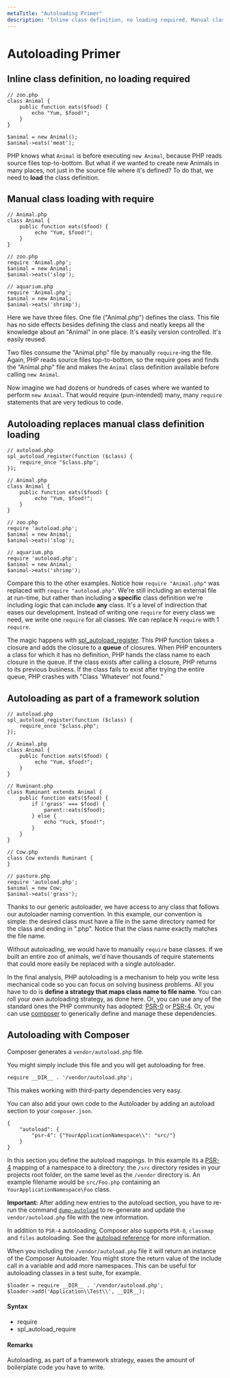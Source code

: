 ```yaml
---
metaTitle: "Autoloading Primer"
description: "Inline class definition, no loading required, Manual class loading with require, Autoloading replaces manual class definition loading, Autoloading as part of a framework solution, Autoloading with Composer"
---
```


# Autoloading Primer



## Inline class definition, no loading required


```
// zoo.php
class Animal {
    public function eats($food) {
        echo "Yum, $food!";
    }
}

$animal = new Animal();
$animal->eats('meat');

```

PHP knows what `Animal` is before executing `new Animal`, because PHP reads source files top-to-bottom. But what if we wanted to create new Animals in many places, not just in the source file where it's defined? To do that, we need to **load** the class definition.



## Manual class loading with require


```
// Animal.php
class Animal {
    public function eats($food) {
         echo "Yum, $food!";
    }
}

// zoo.php
require 'Animal.php';
$animal = new Animal;
$animal->eats('slop');

// aquarium.php
require 'Animal.php';
$animal = new Animal;
$animal->eats('shrimp');

```

Here we have three files. One file ("Animal.php") defines the class. This file has no side effects besides defining the class and neatly keeps all the knowledge about an "Animal" in one place. It's easily version controlled. It's easily reused.

Two files consume the "Animal.php" file by manually `require`-ing the file. Again, PHP reads source files top-to-bottom, so the require goes and finds the "Animal.php" file and makes the `Animal` class definition available before calling `new Animal`.

Now imagine we had dozens or hundreds of cases where we wanted to perform `new Animal`. That would require (pun-intended) many, many `require` statements that are very tedious to code.



## Autoloading replaces manual class definition loading


```
// autoload.php
spl_autoload_register(function ($class) {
    require_once "$class.php";
});

// Animal.php
class Animal {
    public function eats($food) {
         echo "Yum, $food!";
    }
}

// zoo.php
require 'autoload.php';
$animal = new Animal;
$animal->eats('slop');

// aquarium.php
require 'autoload.php';
$animal = new Animal;
$animal->eats('shrimp');

```

Compare this to the other examples. Notice how `require "Animal.php"` was replaced with `require "autoload.php"`. We're still including an external file at run-time, but rather than including a **specific** class definition we're including logic that can include **any** class. It's a level of indirection that eases our development. Instead of writing one `require` for every class we need, we write one `require` for all classes. We can replace N `require` with 1 `require`.

The magic happens with [spl_autoload_register](http://php.net/manual/en/function.spl-autoload-register.php). This PHP function takes a closure and adds the closure to a **queue** of closures. When PHP encounters a class for which it has no definition, PHP hands the class name to each closure in the queue. If the class exists after calling a closure, PHP returns to its previous business. If the class fails to exist after trying the entire queue, PHP crashes with "Class 'Whatever' not found."



## Autoloading as part of a framework solution


```
// autoload.php
spl_autoload_register(function ($class) {
    require_once "$class.php";
});

// Animal.php
class Animal {
    public function eats($food) {
         echo "Yum, $food!";
    }
}

// Ruminant.php
class Ruminant extends Animal {
    public function eats($food) {
        if ('grass' === $food) {
            parent::eats($food);
        } else {
            echo "Yuck, $food!";
        }
    }
}

// Cow.php
class Cow extends Ruminant {
}

// pasture.php
require 'autoload.php';
$animal = new Cow;
$animal->eats('grass');

```

Thanks to our generic autoloader, we have access to any class that follows our autoloader naming convention. In this example, our convention is simple: the desired class must have a file in the same directory named for the class and ending in ".php". Notice that the class name exactly matches the file name.

Without autoloading, we would have to manually `require` base classes. If we built an entire zoo of animals, we'd have thousands of require statements that could more easily be replaced with a single autoloader.

In the final analysis, PHP autoloading is a mechanism to help you write less mechanical code so you can focus on solving business problems. All you have to do is **define a strategy that maps class name to file name**. You can roll your own autoloading strategy, as done here. Or, you can use any of the standard ones the PHP community has adopted: [PSR-0](http://www.php-fig.org/psr/psr-0/) or [PSR-4](http://www.php-fig.org/psr/psr-4/). Or, you can use [composer](http://www.getcomposer.org/) to generically define and manage these dependencies.



## Autoloading with Composer


Composer generates a `vendor/autoload.php` file.

You might simply include this file and you will get autoloading for free.

`require __DIR__ . '/vendor/autoload.php';`

This makes working with third-party dependencies very easy.

You can also add your own code to the Autoloader by adding an autoload section to your `composer.json`.

```
{
    "autoload": {
        "psr-4": {"YourApplicationNamespace\\": "src/"}
    }
}

```

In this section you define the autoload mappings. In this example its a [PSR-4](http://www.php-fig.org/psr/psr-4/) mapping of a namespace to a directory: the `/src` directory resides in your projects root folder, on the same level as the `/vendor` directory is. An example filename would be `src/Foo.php` containing an `YourApplicationNamespace\Foo` class.

**Important:** After adding new entries to the autoload section, you have to re-run the command [`dump-autoload`](https://getcomposer.org/doc/03-cli.md#dump-autoload) to re-generate and update the `vendor/autoload.php` file with the new information.

In addition to `PSR-4` autoloading, Composer also supports `PSR-0`, `classmap` and `files` autoloading. See the [autoload reference](https://getcomposer.org/doc/04-schema.md#autoload) for more information.

When you including the `/vendor/autoload.php` file it will return an instance of the Composer Autoloader. You might store the return value of the include call in a variable and add more namespaces. This can be useful for autoloading classes in a test suite, for example.

```
$loader = require __DIR__ . '/vendor/autoload.php';
$loader->add('Application\\Test\\', __DIR__);

```



#### Syntax


- require
- spl_autoload_require



#### Remarks


Autoloading, as part of a framework strategy, eases the amount of boilerplate code you have to write.

